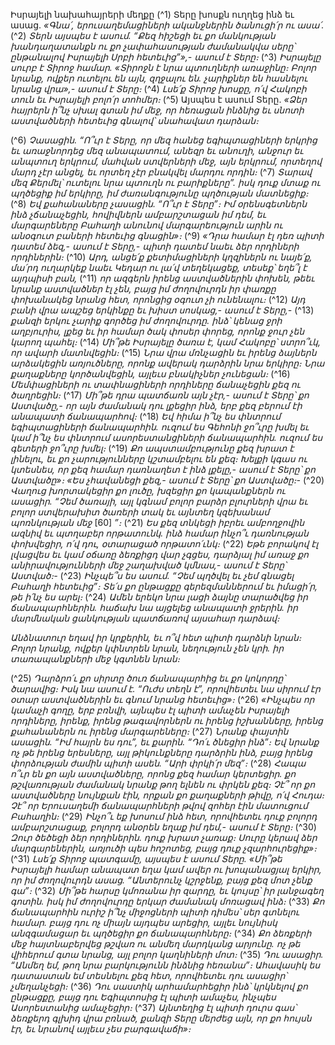 
Իսրայելի նախահայրերի մեղքը
(^1) Տերը խոսքն ուղղեց ինձ եւ ասաց.
_«Գնա՛, երուսաղեմացիների ականջներին ծանուցի՛ր ու ասա՛._
(^2) _Տերն այսպես է ասում.
“Քեզ հիշեցի
եւ քո մանկության խանդաղատանքն
ու քո չափահասության ժամանակվա սերը՝
ընթանալով Իսրայելի Սրբի հետեւից”»,- ասում է Տերը։_
(^3) _Իսրայելը սուրբ է Տիրոջ համար.
«Տիրոջն է նրա պտուղների առաջինը։
Բոլոր նրանք, ովքեր ուտելու են այն, զղջալու են.
չարիքներ են հասնելու նրանց վրա»,- ասում է Տերը։_
(^4) _Լսե՛ք Տիրոջ խոսքը, ո՛վ Հակոբի տուն եւ Իսրայելի բոլո՛ր տոհմեր։_
(^5) Այսպես է ասում Տերը.
_«Ձեր հայրերն ի՞նչ սխալ գտան իմ մեջ,
որ հեռացան ինձնից եւ
սնոտի աստվածների հետեւից գնալով՝
սնահավատ դարձան։_


(^6) _Չասացին. “Ո՞ւր է Տերը, որ մեզ հանեց եգիպտացիների երկրից
եւ առաջնորդեց մեզ անապատում,
անեզր եւ անուղի, անջուր եւ անպտուղ երկրում,
մահվան ստվերների մեջ,
այն երկրում, որտեղով մարդ չէր անցել,
եւ որտեղ չէր բնակվել մարդու որդին։_
(^7) _Տարավ մեզ Քերմել՝ ուտելու նրա պտուղն ու բարիքները”.
իսկ դուք մտաք ու պղծեցիք իմ երկիրը, իմ ժառանգությունը պղծության մատնեցիք։_
(^8) _Եվ քահանաները չասացին. “Ո՞ւր է Տերը”։
Իմ օրենսգետներն ինձ չճանաչեցին,
հովիվներն ամբարշտացան իմ դեմ,
եւ մարգարեները Բահաղի անունով մարգարեություն արին
ու անօգուտ բաների հետեւից գնացին»։_
(^9) _«Դրա համար էլ դեռ պիտի դատեմ ձեզ,- ասում է Տերը,-
պիտի դատեմ նաեւ ձեր որդիների որդիներին։_
(^10) _Արդ, անցե՛ք քետիմացիների կղզիներն ու նայե՛ք,
մա՛րդ ուղարկեք նաեւ Կեդար ու լա՛վ տեղեկացեք,
տեսեք՝ եղե՞լ է այդպիսի բան,_
(^11) _որ ազգերն իրենց աստվածներին փոխեն,
թեեւ նրանք աստվածներ էլ չեն,
բայց իմ ժողովուրդն իր փառքը փոխանակեց նրանց հետ,
որոնցից օգուտ չի ունենալու։_
(^12) _Այդ բանի վրա ապշեց երկինքը եւ խիստ սոսկաց,- ասում է Տերը,-_
(^13) _քանզի երկու չարիք գործեց իմ ժողովուրդը.
ինձ՝ կենաց ջրի աղբյուրիս, լքեց եւ իր համար ծակ փոսեր փորեց,
որոնք ջուր չեն կարող պահել։_
(^14) _Մի՞թե Իսրայելը ծառա է,
կամ Հակոբը՝ ստրո՞ւկ,
որ ավարի մատնվեցին։_
(^15) _Նրա վրա մռնչացին եւ իրենց ձայներն արձակեցին առյուծները,
որոնք ավերակ դարձրին նրա երկիրը։
Նրա քաղաքները կործանվեցին, այլեւս բնակիչներ չունեցան։_
(^16) _Մեմփացիների ու տափնացիների որդիները ճանաչեցին քեզ ու ծաղրեցին։_
(^17) _Մի՞թե դրա պատճառն այն չէր,- ասում է Տերը՝ քո Աստվածը,-
որ այն ժամանակ դու լքեցիր ինձ,
երբ քեզ բերում էի անապատի ճանապարհով։_
(^18) _Եվ հիմա ի՞նչ ես փնտրում եգիպտացիների ճանապարհին.
ուզում ես Գեհոնի ջո՞ւրը խմել
եւ կամ ի՞նչ ես փնտրում ասորեստանցիների ճանապարհին.
ուզում ես գետերի ջո՞ւրը խմել։_
(^19) _Քո ապստամբությունը քեզ խրատ է լինելու,
եւ քո չարությունները կշտամբելու են քեզ։
Խելքի կգաս ու կտեսնես, որ քեզ համար դառնաղետ է ինձ լքելը,-
ասում է Տերը՝ քո Աստվածը»։_
_«Ես չհավանեցի քեզ,- ասում է Տերը՝ քո Աստվածը։-_
(^20) _Վաղուց խորտակեցիր քո լուծը,
խզեցիր քո կապանքներն ու ասացիր.
“Չեմ ծառայի, այլ կգնամ
բոլոր բարձր բլուրների վրա եւ բոլոր ստվերախիտ ծառերի տակ եւ այնտեղ
կզեխանամ պոռնկության մեջ_
[60]
_”։_
(^21) _Ես քեզ տնկեցի իբրեւ ամբողջովին ազնիվ եւ պտղաբեր որթատունկ.
ինձ համար ինչո՞ւ դառնության փոխվեցիր,
ո՛վ դու, օտարացած որթատո՛ւնկ։_
(^22) _Եթե բորակով էլ լվացվես
եւ կամ օճառը ձեռքիցդ վար չգցես,
դարձյալ իմ առաջ քո անիրավությունների մեջ շաղախված կմնաս,-
ասում է Տերը՝ Աստված։-_
(^23) _Ինչպե՞ս ես ասում.
“Չեմ պղծվել եւ չեմ գնացել Բահաղի հետեւից”։
Տե՛ս քո ընթացքը գերեզմաններում
եւ իմացի՛ր, թե ի՛նչ ես արել։_
(^24) _Ամեն երեկո նրա լացի ձայնը տարածվեց իր ճանապարհներին.
հաճախ նա այցելեց անապատի ջրերին.
իր մարմնական ցանկության պատճառով այսահար դարձավ։_


_Անձնատուր եղավ իր կրքերին,
եւ ո՞վ հետ պիտի դարձնի նրան։
Բոլոր նրանք, ովքեր կփնտրեն նրան,
նեղություն չեն կրի.
իր տառապանքների մեջ կգտնեն նրան։_

(^25) _Դարձրո՛ւ քո սիրտը ծուռ ճանապարհից եւ քո կոկորդը՝ ծարավից։
Իսկ նա ասում է. “Ուժս տեղն է”,
որովհետեւ նա սիրում էր օտար աստվածներին եւ գնում նրանց հետեւից»։_
(^26) _«Ինչպես որ կամաչի գողը, երբ բռնվի,
այնպես էլ պիտի ամաչեն Իսրայելի որդիները,
իրենք, իրենց թագավորներն ու իրենց իշխանները,
իրենց քահանաներն ու իրենց մարգարեները։_
(^27) _Նրանք փայտին ասացին. “Իմ հայրն ես դու”,
եւ քարին. “Դո՛ւ ծնեցիր ինձ”։
Եվ նրանք ոչ թե իրենց երեսները, այլ թիկունքները դարձրին ինձ,
բայց իրենց փորձության ժամին պիտի ասեն. “Արի փրկի՛ր մեզ”։_
(^28) _Հապա ո՞ւր են քո այն աստվածները,
որոնց քեզ համար կերտեցիր.
քո թշվառության ժամանակ նրանք թող ելնեն ու փրկեն քեզ։
Չէ՞ որ քո աստվածները նույնքան էին, որքան քո քաղաքների թիվը,
ո՛վ Հուդա։
Չէ՞ որ Երուսաղեմի ճանապարհների թվով զոհեր էին մատուցում Բահաղին։_
(^29) _Ինչո՞ւ եք խոսում ինձ հետ,
որովհետեւ դուք բոլորդ ամբարշտացաք,
բոլորդ անօրեն եղաք իմ դեմ,-
ասում է Տերը։_
(^30) _Զուր ծեծեցի ձեր որդիներին. դուք խրատ չառաք։
Սուրը կերավ ձեր մարգարեներին, առյուծի պես հոշոտեց,
բայց դուք չզարհուրեցիք»։_
(^31) _Լսե՛ք Տիրոջ պատգամը,
այսպես է ասում Տերը.
«Մի՞թե Իսրայելի համար անապատ եղա
կամ ավեր ու խոպանացյալ երկիր,
որ իմ ժողովուրդն ասաց.
“Անտերունչ կշրջենք, բայց քեզ մոտ չենք գա”։_
(^32) _Մի՞թե հարսը կմոռանա իր զարդը,
եւ կույսը՝ իր լանջագեղ գոտին.
իսկ իմ ժողովուրդը երկար ժամանակ մոռացավ ինձ։_
(^33) _Քո ճանապարհին ուրիշ ի՞նչ միջոցների պիտի դիմես՝ սեր գտնելու համար.
բայց դու ոչ միայն այդպես արեցիր,
այլեւ նույնիսկ անզգամացար եւ պղծեցիր քո ճանապարհները։_
(^34) _Քո ձեռքերի մեջ հայտնաբերվեց թշվառ ու անմեղ մարդկանց արյունը.
ոչ թե վիհերում գտա նրանց,
այլ բոլոր կաղնիների մոտ։_
(^35) _Դու ասացիր. “Անմեղ եմ, թող նրա բարկությունն ինձնից հեռանա”։
Ահավասիկ ես դատաստան եմ տեսնելու քեզ հետ,
որովհետեւ դու ասացիր՝ չմեղանչեցի։_
(^36) _Դու սաստիկ արհամարհեցիր ինձ՝ կրկնելով քո ընթացքը,
բայց դու Եգիպտոսից էլ պիտի ամաչես,
ինչպես Ասորեստանից ամաչեցիր։_
(^37) _Այնտեղից էլ պիտի դուրս գաս՝ ձեռքերդ գլխիդ վրա բռնած,
քանզի Տերը մերժեց այն, որ քո հույսն էր,
եւ նրանով այլեւս չես բարգավաճի»։_
